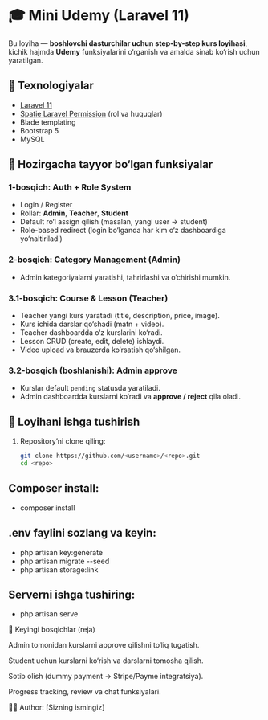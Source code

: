 # 🎓 Mini Udemy (Laravel 11)

Bu loyiha — **boshlovchi dasturchilar uchun step-by-step kurs loyihasi**, kichik hajmda **Udemy** funksiyalarini o‘rganish va amalda sinab ko‘rish uchun yaratilgan.

## 🚀 Texnologiyalar
- [Laravel 11](https://laravel.com/)
- [Spatie Laravel Permission](https://spatie.be/docs/laravel-permission/) (rol va huquqlar)
- Blade templating
- Bootstrap 5
- MySQL

## 🔑 Hozirgacha tayyor bo‘lgan funksiyalar

### 1-bosqich: Auth + Role System
- Login / Register
- Rollar: **Admin**, **Teacher**, **Student**
- Default ro‘l assign qilish (masalan, yangi user → student)
- Role-based redirect (login bo‘lganda har kim o‘z dashboardiga yo‘naltiriladi)

### 2-bosqich: Category Management (Admin)
- Admin kategoriyalarni yaratishi, tahrirlashi va o‘chirishi mumkin.

### 3.1-bosqich: Course & Lesson (Teacher)
- Teacher yangi kurs yaratadi (title, description, price, image).
- Kurs ichida darslar qo‘shadi (matn + video).
- Teacher dashboardda o‘z kurslarini ko‘radi.
- Lesson CRUD (create, edit, delete) ishlaydi.
- Video upload va brauzerda ko‘rsatish qo‘shilgan.

### 3.2-bosqich (boshlanishi): Admin approve
- Kurslar default `pending` statusda yaratiladi.
- Admin dashboardda kurslarni ko‘radi va **approve / reject** qila oladi.

## 📂 Loyihani ishga tushirish

1. Repository’ni clone qiling:
   ```bash
   git clone https://github.com/<username>/<repo>.git
   cd <repo>

## Composer install:
- composer install


## .env faylini sozlang va keyin:
- php artisan key:generate
- php artisan migrate --seed
- php artisan storage:link


## Serverni ishga tushiring:
- php artisan serve

🔮 Keyingi bosqichlar (reja)

Admin tomonidan kurslarni approve qilishni to‘liq tugatish.

Student uchun kurslarni ko‘rish va darslarni tomosha qilish.

Sotib olish (dummy payment → Stripe/Payme integratsiya).

Progress tracking, review va chat funksiyalari.

👨‍💻 Author: [Sizning ismingiz]

